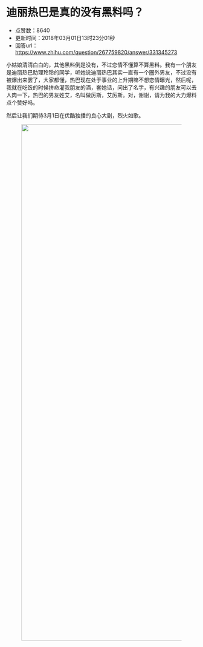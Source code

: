 # 迪丽热巴是真的没有黑料吗？
- 点赞数：8640
- 更新时间：2018年03月01日13时23分01秒
- 回答url：https://www.zhihu.com/question/267759820/answer/331345273
<body>
 <p data-pid="QrJvfzql">小姑娘清清白白的，其他黑料倒是没有，不过恋情不懂算不算黑料。我有一个朋友是迪丽热巴助理玲玲的同学，听她说迪丽热巴其实一直有一个圈外男友，不过没有被爆出来罢了，大家都懂，热巴现在处于事业的上升期嘛不想恋情曝光，然后呢，我就在吃饭的时候拼命灌我朋友的酒，套她话，问出了名字，有兴趣的朋友可以去人肉一下，热巴的男友姓艾，名叫做厉斯，艾厉斯。对，谢谢，请为我的大力爆料点个赞好吗。</p>
 <p data-pid="Fx-0USDs">然后让我们期待3月1日在优酷独播的良心大剧，烈火如歌。</p>
 <figure>
  <img src="https://picx.zhimg.com/50/v2-dc4abd92d75fe4252ef862636633e825_720w.jpg?source=1940ef5c" data-rawwidth="1365" data-rawheight="2048" data-original-token="v2-dc4abd92d75fe4252ef862636633e825" class="origin_image zh-lightbox-thumb" width="1365" data-original="https://pic1.zhimg.com/v2-dc4abd92d75fe4252ef862636633e825_r.jpg?source=1940ef5c">
 </figure>
</body>